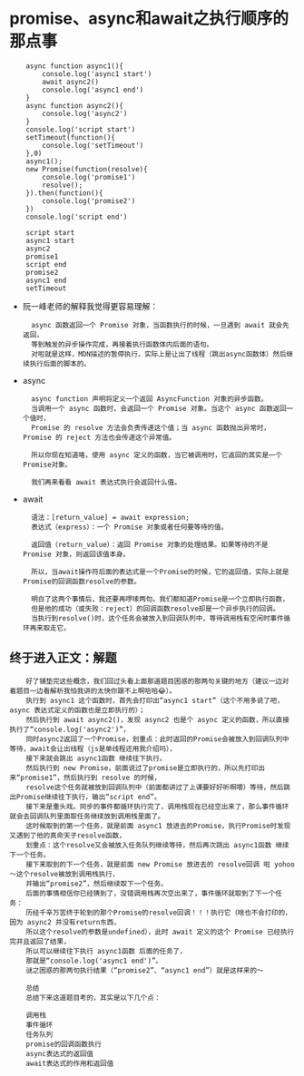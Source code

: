 # promise、async和await之执行顺序的那点事 #

        async function async1(){
            console.log('async1 start')
            await async2()
            console.log('async1 end')
        }
        async function async2(){
            console.log('async2')
        }
        console.log('script start')
        setTimeout(function(){
            console.log('setTimeout') 
        },0)  
        async1();
        new Promise(function(resolve){
            console.log('promise1')
            resolve();
        }).then(function(){
            console.log('promise2')
        })
        console.log('script end')

        script start
        async1 start
        async2
        promise1
        script end
        promise2
        async1 end
        setTimeout

- 阮一峰老师的解释我觉得更容易理解：

        async 函数返回一个 Promise 对象，当函数执行的时候，一旦遇到 await 就会先返回，
        等到触发的异步操作完成，再接着执行函数体内后面的语句。
        对啦就是这样，MDN描述的暂停执行，实际上是让出了线程（跳出async函数体）然后继续执行后面的脚本的。

- async

        async function 声明将定义一个返回 AsyncFunction 对象的异步函数。
        当调用一个 async 函数时，会返回一个 Promise 对象。当这个 async 函数返回一个值时，
        Promise 的 resolve 方法会负责传递这个值；当 async 函数抛出异常时，Promise 的 reject 方法也会传递这个异常值。

        所以你现在知道咯，使用 async 定义的函数，当它被调用时，它返回的其实是一个Promise对象。

        我们再来看看 await 表达式执行会返回什么值。

- await

        语法：[return_value] = await expression;
        表达式（express）：一个 Promise 对象或者任何要等待的值。

        返回值（return_value）：返回 Promise 对象的处理结果。如果等待的不是 Promise 对象，则返回该值本身。

        所以，当await操作符后面的表达式是一个Promise的时候，它的返回值，实际上就是Promise的回调函数resolve的参数。

        明白了这两个事情后，我还要再啰嗦两句。我们都知道Promise是一个立即执行函数，
        但是他的成功（或失败：reject）的回调函数resolve却是一个异步执行的回调。
        当执行到resolve()时，这个任务会被放入到回调队列中，等待调用栈有空闲时事件循环再来取走它。

## 终于进入正文：解题 ##

        好了铺垫完这些概念，我们回过头看上面那道题目困惑的那两句关键的地方（建议一边对着题目一边看解析我怕我讲的太快你跟不上啊哈哈😂）。
        执行到 async1 这个函数时，首先会打印出“async1 start”（这个不用多说了吧，async 表达式定义的函数也是立即执行的）；
        然后执行到 await async2()，发现 async2 也是个 async 定义的函数，所以直接执行了“console.log('async2')”，
        同时async2返回了一个Promise，划重点：此时返回的Promise会被放入到回调队列中等待，await会让出线程（js是单线程还用我介绍吗），
        接下来就会跳出 async1函数 继续往下执行。
        然后执行到 new Promise，前面说过了promise是立即执行的，所以先打印出来“promise1”，然后执行到 resolve 的时候，
        resolve这个任务就被放到回调队列中（前面都讲过了上课要好好听啊喂）等待，然后跳出Promise继续往下执行，输出“script end”。
        接下来是重头戏。同步的事件都循环执行完了，调用栈现在已经空出来了，那么事件循环就会去回调队列里面取任务继续放到调用栈里面了。
        这时候取到的第一个任务，就是前面 async1 放进去的Promise，执行Promise时发现又遇到了他的真命天子resolve函数，
        划重点：这个resolve又会被放入任务队列继续等待，然后再次跳出 async1函数 继续下一个任务。
        接下来取到的下一个任务，就是前面 new Promise 放进去的 resolve回调 啦 yohoo～这个resolve被放到调用栈执行，
        并输出“promise2”，然后继续取下一个任务。
        后面的事情相信你已经猜到了，没错调用栈再次空出来了，事件循环就取到了下一个任务：
        历经千辛万苦终于轮到的那个Promise的resolve回调！！！执行它（啥也不会打印的，因为 async2 并没有return东西，
        所以这个resolve的参数是undefined），此时 await 定义的这个 Promise 已经执行完并且返回了结果，
        所以可以继续往下执行 async1函数 后面的任务了，
        那就是“console.log('async1 end')”。
        谜之困惑的那两句执行结果（“promise2”、“async1 end”）就是这样来的～

        总结
        总结下来这道题目考的，其实是以下几个点：

        调用栈
        事件循环
        任务队列
        promise的回调函数执行
        async表达式的返回值
        await表达式的作用和返回值
